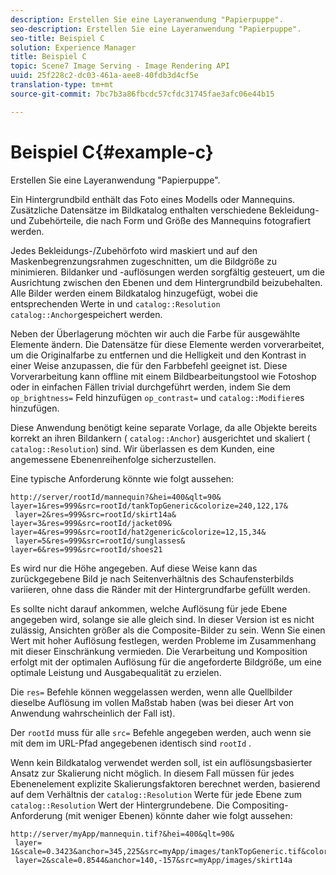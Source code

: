 ```yaml
---
description: Erstellen Sie eine Layeranwendung "Papierpuppe".
seo-description: Erstellen Sie eine Layeranwendung "Papierpuppe".
seo-title: Beispiel C
solution: Experience Manager
title: Beispiel C
topic: Scene7 Image Serving - Image Rendering API
uuid: 25f228c2-dc03-461a-aee8-40fdb3d4cf5e
translation-type: tm+mt
source-git-commit: 7bc7b3a86fbcdc57cfdc31745fae3afc06e44b15

---
```



# Beispiel C{#example-c}

Erstellen Sie eine Layeranwendung &quot;Papierpuppe&quot;.

Ein Hintergrundbild enthält das Foto eines Modells oder Mannequins. Zusätzliche Datensätze im Bildkatalog enthalten verschiedene Bekleidung- und Zubehörteile, die nach Form und Größe des Mannequins fotografiert werden.

Jedes Bekleidungs-/Zubehörfoto wird maskiert und auf den Maskenbegrenzungsrahmen zugeschnitten, um die Bildgröße zu minimieren. Bildanker und -auflösungen werden sorgfältig gesteuert, um die Ausrichtung zwischen den Ebenen und dem Hintergrundbild beizubehalten. Alle Bilder werden einem Bildkatalog hinzugefügt, wobei die entsprechenden Werte in und `catalog::Resolution` `catalog::Anchor`gespeichert werden.

Neben der Überlagerung möchten wir auch die Farbe für ausgewählte Elemente ändern. Die Datensätze für diese Elemente werden vorverarbeitet, um die Originalfarbe zu entfernen und die Helligkeit und den Kontrast in einer Weise anzupassen, die für den Farbbefehl geeignet ist. Diese Vorverarbeitung kann offline mit einem Bildbearbeitungstool wie Fotoshop oder in einfachen Fällen trivial durchgeführt werden, indem Sie dem `op_brightness=` Feld hinzufügen `op_contrast=` und `catalog::Modifier`es hinzufügen.

Diese Anwendung benötigt keine separate Vorlage, da alle Objekte bereits korrekt an ihren Bildankern ( `catalog::Anchor`) ausgerichtet und skaliert ( `catalog::Resolution`) sind. Wir überlassen es dem Kunden, eine angemessene Ebenenreihenfolge sicherzustellen.

Eine typische Anforderung könnte wie folgt aussehen:

```
http://server/rootId/mannequin?&hei=400&qlt=90&
layer=1&res=999&src=rootId/tankTopGeneric&colorize=240,122,17&
 layer=2&res=999&src=rootId/skirt14a&
layer=3&res=999&src=rootId/jacket09&
layer=4&res=999&src=rootId/hat2generic&colorize=12,15,34&
 layer=5&res=999&src=rootId/sunglasses&
layer=6&res=999&src=rootId/shoes21
```

Es wird nur die Höhe angegeben. Auf diese Weise kann das zurückgegebene Bild je nach Seitenverhältnis des Schaufensterbilds variieren, ohne dass die Ränder mit der Hintergrundfarbe gefüllt werden.

Es sollte nicht darauf ankommen, welche Auflösung für jede Ebene angegeben wird, solange sie alle gleich sind. In dieser Version ist es nicht zulässig, Ansichten größer als die Composite-Bilder zu sein. Wenn Sie einen Wert mit hoher Auflösung festlegen, werden Probleme im Zusammenhang mit dieser Einschränkung vermieden. Die Verarbeitung und Komposition erfolgt mit der optimalen Auflösung für die angeforderte Bildgröße, um eine optimale Leistung und Ausgabequalität zu erzielen.

Die `res=` Befehle können weggelassen werden, wenn alle Quellbilder dieselbe Auflösung im vollen Maßstab haben (was bei dieser Art von Anwendung wahrscheinlich der Fall ist).

Der `rootId` muss für alle `src=` Befehle angegeben werden, auch wenn sie mit dem im URL-Pfad angegebenen identisch sind `rootId` .

Wenn kein Bildkatalog verwendet werden soll, ist ein auflösungsbasierter Ansatz zur Skalierung nicht möglich. In diesem Fall müssen für jedes Ebenenelement explizite Skalierungsfaktoren berechnet werden, basierend auf dem Verhältnis der `catalog::Resolution` Werte für jede Ebene zum `catalog::Resolution` Wert der Hintergrundebene. Die Compositing-Anforderung (mit weniger Ebenen) könnte daher wie folgt aussehen:

```
http://server/myApp/mannequin.tif?&hei=400&qlt=90&
 layer= 1&scale=0.3423&anchor=345,225&src=myApp/images/tankTopGeneric.tif&colorize=240,122,17&
 layer=2&scale=0.8544&anchor=140,-157&src=myApp/images/skirt14a
```

